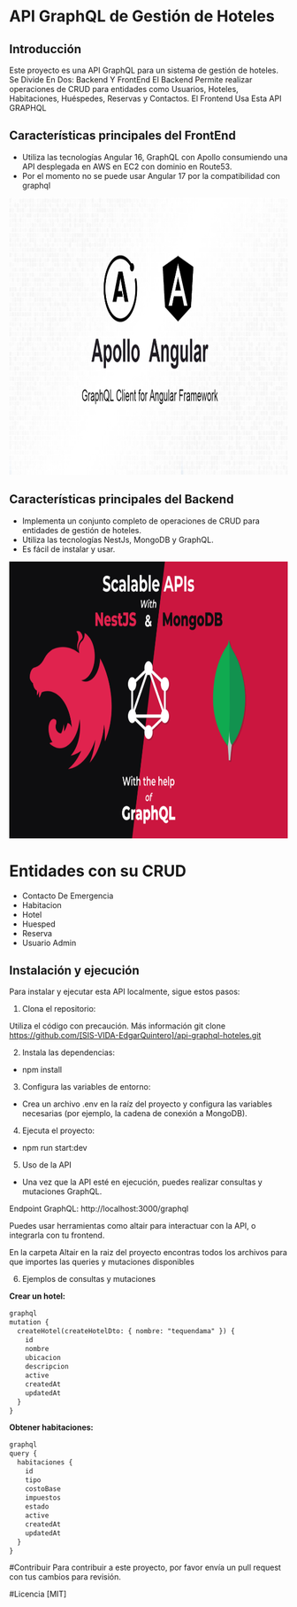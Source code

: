 

# API GraphQL de Gestión de Hoteles

## Introducción

Este proyecto es una API GraphQL para un sistema de gestión de hoteles. 
Se Divide En Dos: Backend Y FrontEnd
El Backend Permite realizar operaciones de CRUD para entidades como Usuarios, Hoteles, Habitaciones, Huéspedes, Reservas y Contactos.
El Frontend Usa Esta API GRAPHQL

## Características principales del FrontEnd

 * Utiliza las tecnologías Angular 16, GraphQL con Apollo consumiendo una API desplegada en AWS en EC2 con dominio en Route53.
 * Por el momento no se puede usar Angular 17 por la compatibilidad con graphql
 
 <img src="/assets/angularyapollo.png" alt="logo" style="height: 500px; width:100%;"/>

## Características principales del Backend


* Implementa un conjunto completo de operaciones de CRUD para entidades de gestión de hoteles.
* Utiliza las tecnologías NestJs, MongoDB y GraphQL.
* Es fácil de instalar y usar.

 <img src="/assets/nestjsgraphqlmongodb.png" alt="logo" style="height: 500px; width:100%;"/>

# Entidades con su CRUD
* Contacto De Emergencia
* Habitacion
* Hotel
* Huesped
* Reserva
* Usuario Admin


## Instalación y ejecución

Para instalar y ejecutar esta API localmente, sigue estos pasos:

1. Clona el repositorio:

Utiliza el código con precaución. Más información
git clone https://github.com/[SIS-VIDA-EdgarQuintero]/api-graphql-hoteles.git


2. Instala las dependencias:

- npm install

3. Configura las variables de entorno:

- Crea un archivo .env en la raíz del proyecto y configura las variables necesarias (por ejemplo, la cadena de conexión a MongoDB).

4. Ejecuta el proyecto:

- npm run start:dev

5. Uso de la API

- Una vez que la API esté en ejecución, puedes realizar consultas y mutaciones GraphQL.

Endpoint GraphQL: http://localhost:3000/graphql

Puedes usar herramientas como altair para interactuar con la API, o integrarla con tu frontend.

En la carpeta Altair en la raiz del proyecto encontras todos los archivos para que importes las queries y mutaciones disponibles

6. Ejemplos de consultas y mutaciones

**Crear un hotel:**

```
graphql
mutation {
  createHotel(createHotelDto: { nombre: "tequendama" }) {
    id
    nombre
    ubicacion
    descripcion
    active
    createdAt
    updatedAt
  }
}

```

**Obtener habitaciones:**

```
graphql
query {
  habitaciones {
    id
    tipo
    costoBase
    impuestos
    estado
    active
    createdAt
    updatedAt
  }
}

```

#Contribuir
Para contribuir a este proyecto, por favor envía un pull request con tus cambios para revisión.

#Licencia
[MIT]



